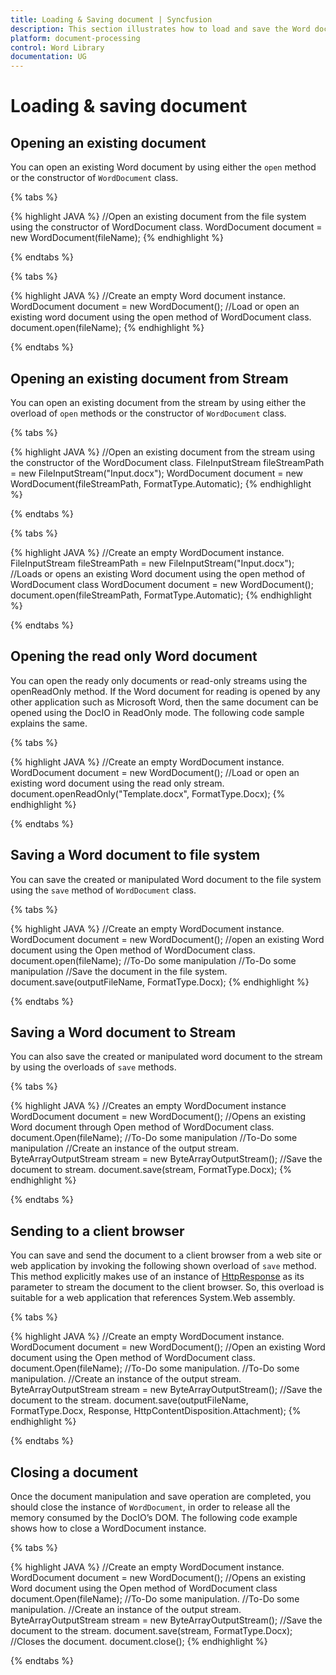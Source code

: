 ```yaml
---
title: Loading & Saving document | Syncfusion
description: This section illustrates how to load and save the Word document using Syncfusion Word library (Essential DocIO)
platform: document-processing
control: Word Library
documentation: UG
---
```

# Loading & saving document

## Opening an existing document

You can open an existing Word document by using either the `open` method or the constructor of `WordDocument` class.

{% tabs %}  

{% highlight JAVA %}
//Open an existing document from the file system using the constructor of WordDocument class.
WordDocument document = new WordDocument(fileName);
{% endhighlight %}

{% endtabs %}

{% tabs %} 
 
{% highlight JAVA %}
//Create an empty Word document instance.
WordDocument document = new WordDocument();
//Load or open an existing word document using the open method of WordDocument class.
document.open(fileName);
{% endhighlight %}

{% endtabs %}  

## Opening an existing document from Stream

You can open an existing document from the stream by using either the overload of `open` methods or the constructor of `WordDocument` class.

{% tabs %}  

{% highlight JAVA %}
//Open an existing document from the stream using the constructor of the WordDocument class.
FileInputStream fileStreamPath = new FileInputStream("Input.docx");
WordDocument document = new WordDocument(fileStreamPath, FormatType.Automatic);
{% endhighlight %}

{% endtabs %}  

{% tabs %}   

{% highlight JAVA %}
//Create an empty WordDocument instance.
FileInputStream fileStreamPath = new FileInputStream("Input.docx");
//Loads or opens an existing Word document using the open method of WordDocument class
WordDocument document = new WordDocument();
document.open(fileStreamPath, FormatType.Automatic);
{% endhighlight %}

{% endtabs %}  

## Opening the read only Word document

You can open the ready only documents or read-only streams using the openReadOnly method. If the Word document for reading is opened by any other application such as Microsoft Word, then the same document can be opened using the DocIO in ReadOnly mode. The following code sample explains the same.

{% tabs %}  
  
{% highlight JAVA %}
//Create an empty WordDocument instance.
WordDocument document = new WordDocument();
//Load or open an existing word document using the read only stream.
document.openReadOnly("Template.docx", FormatType.Docx);
{% endhighlight %} 

{% endtabs %}

## Saving a Word document to file system

You can save the created or manipulated Word document to the file system using the `save` method of `WordDocument` class.

{% tabs %}  

{% highlight JAVA %}
//Create an empty WordDocument instance.
WordDocument document = new WordDocument();
//open an existing Word document using the Open method of WordDocument class.
document.open(fileName);
//To-Do some manipulation
//To-Do some manipulation
//Save the document in the file system.
document.save(outputFileName, FormatType.Docx);
{% endhighlight %}

{% endtabs %} 

## Saving a Word document to Stream

You can also save the created or manipulated word document to the stream by using the overloads of `save` methods.

{% tabs %} 

{% highlight JAVA %}
//Creates an empty WordDocument instance
WordDocument document = new WordDocument();
//Opens an existing Word document through Open method of WordDocument class.
document.Open(fileName);
//To-Do some manipulation
//To-Do some manipulation
//Create an instance of the output stream.
ByteArrayOutputStream stream = new ByteArrayOutputStream();
//Save the document to stream.
document.save(stream, FormatType.Docx);
{% endhighlight %}

{% endtabs %}  

## Sending to a client browser

You can save and send the document to a client browser from a web site or web application by invoking the following shown overload of `save` method. This method explicitly makes use of an instance of [HttpResponse](https://msdn.microsoft.com/en-us/library/system.web.httpresponse(v=vs.110).aspx#) as its parameter to stream the document to the client browser. So, this overload is suitable for a web application that references System.Web assembly.

{% tabs %}  

{% highlight JAVA %}
//Create an empty WordDocument instance.
WordDocument document = new WordDocument();
//Open an existing Word document using the Open method of WordDocument class.
document.Open(fileName);
//To-Do some manipulation.
//To-Do some manipulation.
//Create an instance of the output stream.
ByteArrayOutputStream stream = new ByteArrayOutputStream();
//Save the document to the stream.
document.save(outputFileName, FormatType.Docx, Response, HttpContentDisposition.Attachment);
{% endhighlight %}

{% endtabs %}  

## Closing a document

Once the document manipulation and save operation are completed, you should close the instance of `WordDocument`, in order to release all the memory consumed by the DocIO’s DOM. The following code example shows how to close a WordDocument instance.

{% tabs %}  

{% highlight JAVA %}
//Create an empty WordDocument instance.
WordDocument document = new WordDocument();
//Opens an existing Word document using the Open method of WordDocument class
document.Open(fileName);
//To-Do some manipulation.
//To-Do some manipulation.
//Create an instance of the output stream.
ByteArrayOutputStream stream = new ByteArrayOutputStream();
//Save the document to the stream.
document.save(stream, FormatType.Docx);
//Closes the document.
document.close();
{% endhighlight %}

{% endtabs %}